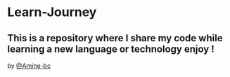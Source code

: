 # Learn-Journey

## This is a repository where I share my code while learning a new language or technology enjoy !

by [@Amine-bc](https://github.com/Amine-bc)
